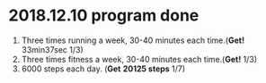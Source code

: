 # 2018.12.10 program done


 
1. Three times running a week, 30-40 minutes each time.(**Get!** 33min37sec 1/3)
2. Three times fitness a week, 30-40 minutes each time.(**Get!** 1/3)
3. 6000 steps each day. (**Get** **20125 steps** 1/7)

